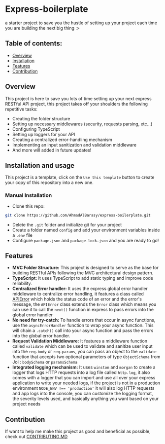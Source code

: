 # Express-boilerplate
a starter project to save you the hustle of setting up your project each time you are building the next big thing :>
## Table of contents:
- [Overview](#overview)
- [Installation](#installation-and-usage)
- [Features](#features)
- [Contribution](#contribution)
## Overview
This project is here to save you lots of time setting up your next express RESTful API project, this project takes off your shoulders the following repetitive tasks:
* Creating the folder structure
* Setting up necessary middlewares (security, requests parsing, etc...)
* Configuring TypeScript
* Setting up loggers for your API
* Creating a centralized error-handling mechanism
* Implementing an input sanitization and validation middleware
* And more will added in future updates!
## Installation and usage
This project is a template, click on the `Use this template` button to create your copy of this repository into a new one. 
### Manual Installation
* Clone this repo:
```bash
git clone https://github.com/AhmadAlBarasy/express-boilerplate.git
```
* Delete the `.git` folder and initialize git for your project
* Create a folder named `config` and add your environment variables inside a `.env` file
* Configure `package.json` and `package-lock.json` and you are ready to go!

## Features
* **MVC Folder Structure:** This project is designed to serve as the base for building RESTful APIs following the MVC architectural design pattern.
* **TypeScript:** It uses TypeScript to add static typing and improve code reliability.
* **Centralized Error handler:** It uses the express global error handler middleware to centralize error handling, it features a class called [APIError](https://github.com/AhmadAlBarasy/express-boilerplate/blob/main/src/types/classes/APIError.ts)
which holds the status code of an error and the error's message, the `APIError` class extends the `Error` class which means you can use it to call the `next()` function in express to pass errors into the global error handler
* **No need for try-catch:** To handle errors that occur in async functions, use the `asyncErrorHandler` function to wrap your async function. This will chain a `.catch()` call into your async function and pass the errors into the global error handler.
* **Request Validation Middleware:** It features a middleware function called `validate` which can be used to validate and sanitize user input into the `req.body` or `req.params`, you can pass an object to the `validate` function that accepts two optional parameters of type `ObjectSchema` from Joi :
`bodySchema` or `paramsSchema`
* **Integrated logging mechanism:** It uses `winston` and `morgan` to create a logger that logs HTTP requests into a log file called `http.log`, it also comes with a logger that you can import and use all over your express application to write your needed logs,
if the project is not in a production environment `NODE_ENV !== 'production'` it will also log HTTP requests and app logs into the console, you can customize the logging format, the severity levels used, and basically anything you want based on your project needs
## Contribution
If want to help me make this project as good and beneficial as possible, check out [CONTRIBUTING.MD](https://github.com/AhmadAlBarasy/express-boilerplate/blob/main/CONTRIBUTING.md)
